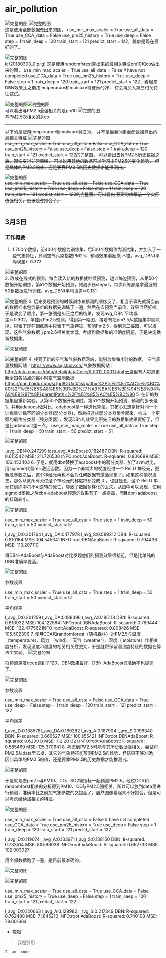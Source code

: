 # air_pollution 
 
![完整的图](pic/20180303_1.png)  ![完整的图](pic/20180303_2.png)   
这是使用全部数据做出来的图，
use_min_max_scaler = True
use_all_data = True
use_CCA_data = False
use_pm25_history = True
use_deep = False
step = 1
train_deep = 120
train_start = 121
predict_start = 122，貌似是现在最好的了。  
 
 
![完整的图](pic/20180303_0.png)  
ic/20180303_0.png) 这是使用randomforest算出来的最相关特征pm10和co做出来的图，
use_min_max_scaler = True
use_all_data = False  # have not completed
use_CCA_data = True
use_pm25_history = True
use_deep = False
step = 1
train_deep = 120
train_start = 121
predict_start = 122，看起来DBN效果比之前用temperature和moisture特征做的好，
待会再加入第三相关特征试试。 

![完整的图](pic/data_importance_0.png)![完整的图](pic/data_importance_1.png)  
可以看出与PM2.5最强相关的是pm10 
![完整的图](pic/data_importance_2.png)  
与PM2.5次相关的是co 


 
 
---  
以下的是使用temperature和moisture特征的，
并不是最新的用全部数据算出的最相关特征
![完整的图](pic/20180302_1.png)  
~~use_min_max_scaler = True
use_all_data = False
use_CCA_data = True
use_pm25_history = False
use_deep = False
step = 1
train_deep = 120
train_start = 121
predict_start = 122的完整图，
可以看出去掉PM2.5历史数据之后，图像变得非常糟糕，
可以说用其他的数据可以学习出PM2.5的变化趋势，
但是具体的PM2.5的值，还是要靠PM2.5的历史数据才能推测出。~~ 


![完整的图](pic/20180302_0.png)  
~~use_min_max_scaler = True
use_all_data = False
use_CCA_data = True
use_pm25_history = True
use_deep = False
step = 1
train_deep = 120
train_start = 121
predict_start = 122的完整图，可以看出
预测的值跟前一个实际值强相关，应该是过拟合了。~~ 










--- 

## 3月3日

### 工作概要


1. 1.700个数据，前400个数据为训练集，后500个数据作为测试集，并加入了一些气象特征，预测空气污染指数PM2.5，预测效果看起来
不错。avg_DBN(平均误差)=0.273 

![完整的图](pic/图片1.png)   
2. 改成在线式的预测，每当读入新的数据就继续预测，边训练边预测，从第50个数据开始训练，第51个数据开始预测，预测步长step=1，每次训练都是拿最近的50组数据进行训练。avg_DBN(平均误差)=0.131

![完整的图](pic/图片2.png) 
3.  后来发现预测的时候训练和预测的顺序反了，相当于事先就将当前的数据样本包含最新的数据先训练了一遍，然后在去预测当前值，效果当然好啦。于是改变了顺序，第一张图是纠正之后的结果，发现avg_DBN(平均误差)=0.302。单独用Pm2.5预测，得到第一幅图，接着有把pm2.5从数据集中剔除掉，只留下现在训练集中只留下气象特征，预测Pm2.5，得到第二幅图，可以发现，这些气象数据与pm2.5相关度太低，考虑到数据集的准确度问题，于是决定换新数据集。

![完整的图](pic/图片3.png) 

![完整的图](pic/图片4.png) 
4. 找到了新的空气和气象数据网站，能够收集每小时的数据。
空气质量数据网站：https://www.aqistudy.cn/
气象数据网站：http://data.cma.cn/data/detail/dataCode/A.0012.0001.html
云盘里有人每周更新全国各站点的每小时空气监测数据
https://pan.baidu.com/s/1gd8GUxt#list/path=%2F%E5%85%AC%E5%BC%80%2F%E5%85%A8%E5%9B%BD%E7%A9%BA%E6%B0%94%E8%B4%A8%E9%87%8F&parentPath=%2F%E5%85%AC%E5%BC%80
5.  在新的数据集里重新实验，从第50个数据开始训练，第51个数据开始预测，预测的步长是1。并用adaboost做对比，adaboost是一种迭代算法，其核心思想是针对同一个训练集训练不同的分类器(弱分类器)，然后把这些弱分类器集合起来，构成一个更强的最终分类器（强分类器），发现DBN的效果比原先旧的数据集效果要好了，但是比adaboost差一点。
use_min_max_scaler = True
use_all_data = True
step = 1
train_deep = 50
train_start = 50
predict_start = 51

![完整的图](pic/图片5.png) 

_avg_DBN:0.247299   loss_avg_AdaBoost:0.182487
DBN:	R-squared: 0.615542
MSE: 211.726538
INFO:root:AdaBoost:	R-squared: 0.806699
MSE: 106.453403
6.  于是，就用dbn替换了adaboost中的弱分类器，加了svm对比，用sigmoid代替relu激活函数。因为一个非常大的梯度经过一个 ReLU 神经元，更新过参数之后，这个神经元再也不会对任何数据有激活现象了。如果这种情况发生，那么从此所有流过这个神经元的梯度将都变成 0 。也就是说，这个 ReLU 单元在训练中将不可逆转的死亡，导致了数据多样化的丢失。从图中可以发现，使用sigmoid函数之后dbn-adaboost预测的效果有了一点提高，而且dbn-adaboost的抖动较小。

![完整的图](pic/图片6.png)

use_min_max_scaler = True
use_all_data = True
step = 1
train_deep = 50
train_start = 50
predict_start = 51

l_avg_D:0.201764    l_avg_DA:0.177978   l_avg_S:0.589312
DBN:	R-squared: 0.810164
MSE: 104.545341
INFO:root:DBNAdaBoost:	R-squared: 0.794436
MSE: 113.207110

将DBN-AdaBoost与AdaBoost对比发现他们的预测效果很接近，但是比单纯的DBN准确率要高。

![完整的图](pic/图片7.png)

参数设置

use_min_max_scaler = True
use_all_data = True
step = 1
train_deep = 50
train_start = 50
predict_start = 51

平均误差

l_avg_D:0.201259    l_avg_DA:0.188396  l_avg_A:0.185118
DBN:	R-squared: 0.810932
MSE: 104.122564
INFO:root:DBNAdaBoost:	R-squared: 0.759444
MSE: 132.477562
INFO:root:AdaBoost:	R-squared: 0.808426
MSE: 105.502396
7.  使用CCA和randomforest（随机森林）对PM2.5与温度（temperature）、风力 （wind）、 天气（weather）、湿度（ moisture）作相关度分析，发现温度和湿度的相关相关性更大，于是就将保留温湿度特征的数据在算法中实现。
![完整的图](pic/图片8.png)

将预测深度deep调到了120，DBN效果最好，DBN-AdaBoost的准确率也提高了。

![完整的图](pic/图片9.png)

参数设置

use_min_max_scaler = True
use_all_data = False
use_CCA_data = True
use_deep = False
step = 1
train_deep = 120
train_start = 121
predict_start = 122

平均误差

l_avg_D:0.138578    l_avg_DA:0.160282  l_avg_A:0.167904   l_avg_S:0.196340
DBN:	R-squared: 0.666527
MSE: 100.855421
INFO:root:DBNAdaBoost:	R-squared: 0.629013
MSE: 112.201321
INFO:root:AdaBoost:	R-squared: 0.585469
MSE: 125.370641
8.  考虑到PM2.5可能与其历史数据强相关，尝试将PM2.5从data里去掉，其它的气象特征能预测PM2.5的趋势，但结果不够准确，因此具体的PM2.5的值，还是要靠PM2.5的历史数据才能推测出。

![完整的图](pic/图片10.png)

于是就考虑pm2.5与PM10、CO、SO2等指标一起预测PM2.5。经过CCA和randomforst相关的分析得到PM10、CO与PM2.5强相关，所以可以放到data里进行预测，准确率比之前加气象参数的又提高了，虽然图像看起来不好拟合，但是可以考虑继续加相关的特征。

![完整的图](pic/图片11.png)

use_min_max_scaler = True
use_all_data = False  # have not completed
use_CCA_data = True
use_pm25_history = True
use_deep = False
step = 1
train_deep = 120
train_start = 121
predict_start = 122

l_avg_D:0.119074    l_avg_A:0.133971   l_avg_S:0.138150
DBN:	R-squared: 0.733514
MSE: 80.596038
INFO:root:AdaBoost:	R-squared: 0.662733
MSE: 102.003027

用全部数据跑了一遍，是目前最准确的。

![完整的图](pic/图片13.png)

![完整的图](pic/图片12.png)

use_min_max_scaler = True
use_all_data = True
use_CCA_data = False
use_pm25_history = True
use_deep = False
step = 1
train_deep = 120
train_start = 121
predict_start = 122


l_avg_D:0.120663	l_avg_A:0.129982	l_avg_S:0.217349
DBN:	R-squared: 0.762488
MSE: 71.845210
INFO:root:AdaBoost:	R-squared: 0.740108
MSE: 78.601664
* 啦啦 


> 我是引用 



`
I 
am 
code
`

